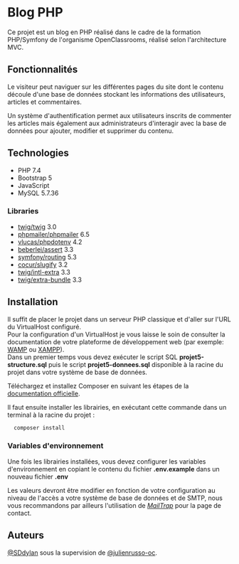 
# Blog PHP

Ce projet est un blog en PHP réalisé dans le cadre de la formation PHP/Symfony de l'organisme OpenClassrooms, réalisé selon l'architecture MVC.
## Fonctionnalités
Le visiteur peut naviguer sur les différentes pages du site dont le contenu découle d'une base de données stockant les informations des utilisateurs, articles et commentaires.

Un système d'authentification permet aux utilisateurs inscrits de commenter les articles mais également aux administrateurs d'interagir avec la base de données pour ajouter, modifier et supprimer du contenu.

## Technologies

* PHP 7.4
* Bootstrap 5
* JavaScript
* MySQL 5.7.36

### Libraries

* [twig/twig](https://twig.symfony.com/) 3.0
* [phpmailer/phpmailer](https://github.com/PHPMailer/PHPMailer) 6.5
* [vlucas/phpdotenv](https://github.com/vlucas/phpdotenv) 4.2
* [beberlei/assert](https://github.com/beberlei/assert) 3.3
* [symfony/routing](https://github.com/beberlei/assert) 5.3
* [cocur/slugify](https://github.com/cocur/slugify) 3.2
* [twig/intl-extra](https://github.com/twigphp/intl-extra) 3.3
* [twig/extra-bundle](https://github.com/twigphp/twig-extra-bundle) 3.3
## Installation

Il suffit de placer le projet dans un serveur PHP classique et d'aller sur l'URL du VirtualHost configuré.  
Pour la configuration d'un VirtualHost je vous laisse le soin de consulter la documentation de votre plateforme de développement web (par exemple: [WAMP](https://www.wampserver.com/) ou [XAMPP](https://doc.ubuntu-fr.org/xampp)).  
Dans un premier temps vous devez exécuter le script SQL **projet5-structure.sql** puis le script **projet5-donnees.sql** disponible à la racine du projet dans votre système de base de données.  

Téléchargez et installez Composer en suivant les étapes de la [documentation officielle](https://getcomposer.org/download/).

Il faut ensuite installer les librairies, en exécutant cette commande dans un terminal à la racine du projet :

```bash
  composer install
```
### Variables d'environnement
Une fois les librairies installées, vous devez configurer les variables d'environnement en copiant le contenu du fichier **.env.example** dans un nouveau fichier **.env** 

Les valeurs devront être modifier en fonction de votre configuration au niveau de l'accès a votre système de base de données et de SMTP, nous vous recommandons par ailleurs l'utilisation de *[MailTrap](https://mailtrap.io/)* pour la page de contact.




## Auteurs

[@SDdylan](https://github.com/SDdylan) sous la supervision de [@julienrusso-oc](https://github.com/julienrusso-oc).
